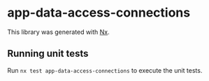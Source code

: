 # app-data-access-connections

This library was generated with [Nx](https://nx.dev).

## Running unit tests

Run `nx test app-data-access-connections` to execute the unit tests.
